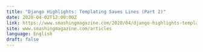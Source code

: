 ```yaml
---
title: "Django Highlights: Templating Saves Lines (Part 2)"
date: 2020-04-02T12:00:00Z
link: https://www.smashingmagazine.com/2020/04/django-highlights-templating-saves-lines/?utm_medium=RSS&utm_source=news.12bit.vn
site: www.smashingmagazine.com/articles
language: English
draft: false
---
```

